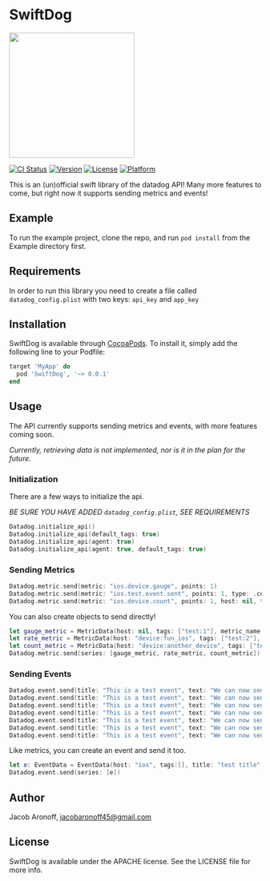 # SwiftDog

<img src="https://github.com/jaronoff97/SwiftDog/blob/master/bits-swift-lightbg.svg" width="250">

[![CI Status](https://img.shields.io/travis/jacob.aronoff/SwiftDog.svg?style=flat)](https://travis-ci.org/jaronoff97/SwiftDog)
[![Version](https://img.shields.io/cocoapods/v/SwiftDog.svg?style=flat)](https://cocoapods.org/pods/SwiftDog)
[![License](https://img.shields.io/cocoapods/l/SwiftDog.svg?style=flat)](https://cocoapods.org/pods/SwiftDog)
[![Platform](https://img.shields.io/cocoapods/p/SwiftDog.svg?style=flat)](https://cocoapods.org/pods/SwiftDog)

This is an (un)official swift library of the datadog API! Many more features to come, but right now it supports sending metrics and events!

## Example

To run the example project, clone the repo, and run `pod install` from the Example directory first.

## Requirements

In order to run this library you need to create a file called `datadog_config.plist` with two keys: `api_key` and `app_key`

## Installation

SwiftDog is available through [CocoaPods](https://cocoapods.org). To install
it, simply add the following line to your Podfile:

```ruby
target 'MyApp' do
  pod 'SwiftDog', '~> 0.0.1'
end
```

## Usage

The API currently supports sending metrics and events, with more features coming soon. 

*Currently, retrieving data is not implemented, nor is it in the plan for the future.* 

### Initialization

There are a few ways to initialize the api.

*BE SURE YOU HAVE ADDED `datadog_config.plist`, SEE REQUIREMENTS*
```swift
Datadog.initialize_api()
Datadog.initialize_api(default_tags: true)
Datadog.initialize_api(agent: true)
Datadog.initialize_api(agent: true, default_tags: true)
```

### Sending Metrics
```swift
Datadog.metric.send(metric: "ios.device.gauge", points: 1)
Datadog.metric.send(metric: "ios.test.event.sent", points: 1, type: .count(1))
Datadog.metric.send(metric: "ios.device.count", points: 1, host: nil, tags: ["device:test_device"], type: .count(1))
```

You can also create objects to send directly!
```swift
let gauge_metric = MetricData(host: nil, tags: ["test:1"], metric_name:"test.metric1", type: MetricData.MetricType.gauge, points: [DataPoint(timestamp: TimeInterval(1525377826.2537289), value: 1)])
let rate_metric = MetricData(host: "device:fun_ios", tags: ["test:2"], metric_name:"test.metric2", type: MetricData.MetricType.rate(10), points: [DataPoint(timestamp: TimeInterval(1525377828.2537289), value: 2)])
let count_metric = MetricData(host: "device:another_device", tags: ["test:3"], metric_name:"test.metric3", type: MetricData.MetricType.count(100), points: [DataPoint(timestamp: TimeInterval(1525377820.2537289), value: 3)])
Datadog.metric.send(series: [gauge_metric, rate_metric, count_metric])
```

### Sending Events
```swift
Datadog.event.send(title: "This is a test event", text: "We can now send events from an iOS device!")
Datadog.event.send(title: "This is a test event", text: "We can now send events from an iOS device!", tags: ["method:hello"])
Datadog.event.send(title: "This is a test event", text: "We can now send events from an iOS device!", tags: ["method:hello"], date_happened: Data.currentDate())
Datadog.event.send(title: "This is a test event", text: "We can now send events from an iOS device!", tags: ["method:hello"], date_happened: Data.currentDate(), priority: .low)
Datadog.event.send(title: "This is a test event", text: "We can now send events from an iOS device!", tags: ["method:hello"], date_happened: Data.currentDate(), priority: .normal, alert_type: .error)
Datadog.event.send(title: "This is a test event", text: "We can now send events from an iOS device!", tags: ["method:hello"], date_happened: Data.currentDate(), priority: .normal, alert_type: .error, aggregation_key: "host")
Datadog.event.send(title: "This is a test event", text: "We can now send events from an iOS device!", tags: ["method:hello"], date_happened: Data.currentDate(), priority: .normal, alert_type: .error, aggregation_key: "host", source_type_name: "mobile")
```

Like metrics, you can create an event and send it too.
```swift
let e: EventData = EventData(host: "ios", tags:[], title: "test title", text: "test text", date_happened: 1525412871, priority: .normal, alert_type: .info, aggregation_key: nil, source_type_name: nil)
Datadog.event.send(series: [e])
```

## Author

Jacob Aronoff, jacobaronoff45@gmail.com

## License

SwiftDog is available under the APACHE license. See the LICENSE file for more info.



